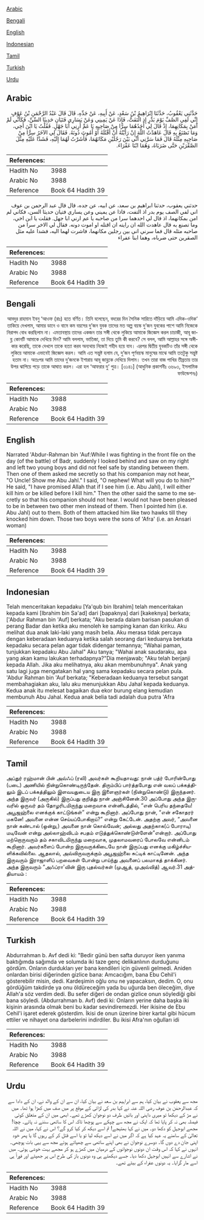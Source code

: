 [Arabic](#arabic)

[Bengali](#bengali)

[English](#english)

[Indonesian](#indonesian)

[Tamil](#tamil)

[Turkish](#turkish)

[Urdu](#urdu)

## Arabic


<div dir="rtl" lang="ar" style={{fontSize:'larger',backgroundColor:'#f8f9fa',padding:20}}>
حَدَّثَنِي يَعْقُوبُ، حَدَّثَنَا إِبْرَاهِيمُ بْنُ سَعْدٍ، عَنْ أَبِيهِ، عَنْ جَدِّهِ، قَالَ قَالَ عَبْدُ الرَّحْمَنِ بْنُ عَوْفٍ إِنِّي لَفِي الصَّفِّ يَوْمَ بَدْرٍ إِذِ الْتَفَتُّ، فَإِذَا عَنْ يَمِينِي وَعَنْ يَسَارِي فَتَيَانِ حَدِيثَا السِّنِّ، فَكَأَنِّي لَمْ آمَنْ بِمَكَانِهِمَا، إِذْ قَالَ لِي أَحَدُهُمَا سِرًّا مِنْ صَاحِبِهِ يَا عَمِّ أَرِنِي أَبَا جَهْلٍ‏.‏ فَقُلْتُ يَا ابْنَ أَخِي، وَمَا تَصْنَعُ بِهِ قَالَ عَاهَدْتُ اللَّهَ إِنْ رَأَيْتُهُ أَنْ أَقْتُلَهُ أَوْ أَمُوتَ دُونَهُ‏.‏ فَقَالَ لِي الآخَرُ سِرًّا مِنْ صَاحِبِهِ مِثْلَهُ قَالَ فَمَا سَرَّنِي أَنِّي بَيْنَ رَجُلَيْنِ مَكَانَهُمَا، فَأَشَرْتُ لَهُمَا إِلَيْهِ، فَشَدَّا عَلَيْهِ مِثْلَ الصَّقْرَيْنِ حَتَّى ضَرَبَاهُ، وَهُمَا ابْنَا عَفْرَاءَ‏.‏
</div>
<div style={{backgroundColor:'#f8f9fa',padding:20, marginBottom: 10}}><table> <thead> <tr> <th>References:</th> <th></th> </tr> </thead> <tbody><tr><td>Hadith No</td><td>3988</td></tr><tr><td>Arabic No</td><td>3988</td></tr><tr><td>Reference</td><td>Book 64 Hadith 39</td></tr></tbody></table></div>


<div dir="rtl" lang="ar" style={{fontSize:'larger',backgroundColor:'#f8f9fa',padding:20}}>
حدثني يعقوب، حدثنا ابراهيم بن سعد، عن ابيه، عن جده، قال قال عبد الرحمن بن عوف اني لفي الصف يوم بدر اذ التفت، فاذا عن يميني وعن يساري فتيان حديثا السن، فكاني لم امن بمكانهما، اذ قال لي احدهما سرا من صاحبه يا عم ارني ابا جهل. فقلت يا ابن اخي، وما تصنع به قال عاهدت الله ان رايته ان اقتله او اموت دونه. فقال لي الاخر سرا من صاحبه مثله قال فما سرني اني بين رجلين مكانهما، فاشرت لهما اليه، فشدا عليه مثل الصقرين حتى ضرباه، وهما ابنا عفراء
</div>
<div style={{backgroundColor:'#f8f9fa',padding:20, marginBottom: 10}}><table> <thead> <tr> <th>References:</th> <th></th> </tr> </thead> <tbody><tr><td>Hadith No</td><td>3988</td></tr><tr><td>Arabic No</td><td>3988</td></tr><tr><td>Reference</td><td>Book 64 Hadith 39</td></tr></tbody></table></div>

## Bengali


<div dir="rtl" lang="bn" style={{fontSize:'larger',backgroundColor:'#f8f9fa',padding:20}}>
‘আবদুর রাহমান ইবনু ‘আওফ (রাঃ) হতে বর্ণিত। তিনি বলেছেন, বদরের দিন সৈনিক সারিতে দাঁড়িয়ে আমি এদিক-ওদিক তাকিয়ে দেখলাম, আমার ডানে ও বামে কম বয়সের দু’জন যুবক তাদের মত অল্প বয়স্ক দু’জন যুবকের পাশে আমি নিজেকে নিরাপদ বোধ করছিলাম না। এমতাবস্থায় তাদের একজন তার সঙ্গী থেকে লুকিয়ে আমাকে জিজ্ঞেস করল চাচাজী, আবূ জাহ্ল কোনটি আমাকে দেখিয়ে দিন? আমি বললাম, ভাতিজা, তা দিয়ে তুমি কী করবে? সে বলল, আমি আল্লাহর সঙ্গে অঙ্গীকার করেছি, তাকে দেখলে তাকে হত্যা করব অন্যথায় নিজেই শহীদ হয়ে যাব। এরপর দ্বিতীয় যুবকটিও তাঁর সঙ্গী থেকে লুকিয়ে আমাকে এভাবেই জিজ্ঞেস করল। আমি এত সন্তুষ্ট হলাম যে, দু’জন পূর্ণবয়স্ক মানুষের মাঝে আমি ততটুকু সন্তুষ্ট হতাম না। অতঃপর আমি তাদের দু’জনকে ইশারায় আবূ জাহ্লকে দেখিয়ে দিলাম। তখন তারা বাজ পাখির তীব্রতায় তার উপর ঝাপিয়ে পড়ে তাকে আঘাত করল। এরা হল ‘আফরার দু‘ পুত্র। [৩১৪১] (আধুনিক প্রকাশনীঃ ৩৬৯৩, ইসলামিক ফাউন্ডেশনঃ)
</div>
<div style={{backgroundColor:'#f8f9fa',padding:20, marginBottom: 10}}><table> <thead> <tr> <th>References:</th> <th></th> </tr> </thead> <tbody><tr><td>Hadith No</td><td>3988</td></tr><tr><td>Arabic No</td><td>3988</td></tr><tr><td>Reference</td><td>Book 64 Hadith 39</td></tr></tbody></table></div>

## English


<div dir="ltr" lang="en" style={{fontSize:'larger',backgroundColor:'#f8f9fa',padding:20}}>
Narrated 'Abdur-Rahman bin 'Auf:While I was fighting in the front file on the day (of the battle) of Badr, suddenly I looked behind and saw on my right and left two young boys and did not feel safe by standing between them. Then one of them asked me secretly so that his companion may not hear, "O Uncle! Show me Abu Jahl." I said, "O nephew! What will you do to him?" He said, "I have promised Allah that if I see him (i.e. Abu Jahl), I will either kill him or be killed before I kill him." Then the other said the same to me secretly so that his companion should not hear. I would not have been pleased to be in between two other men instead of them. Then I pointed him (i.e. Abu Jahl) out to them. Both of them attacked him like two hawks till they knocked him down. Those two boys were the sons of 'Afra' (i.e. an Ansari woman)
</div>
<div style={{backgroundColor:'#f8f9fa',padding:20, marginBottom: 10}}><table> <thead> <tr> <th>References:</th> <th></th> </tr> </thead> <tbody><tr><td>Hadith No</td><td>3988</td></tr><tr><td>Arabic No</td><td>3988</td></tr><tr><td>Reference</td><td>Book 64 Hadith 39</td></tr></tbody></table></div>

## Indonesian


<div dir="ltr" lang="id" style={{fontSize:'larger',backgroundColor:'#f8f9fa',padding:20}}>
Telah menceritakan kepadaku [Ya'qub bin Ibrahim] telah menceritakan kepada kami [Ibrahim bin Sa'ad] dari [bapaknya] dari [kakeknya] berkata; ['Abdur Rahman bin 'Auf] berkata; "Aku berada dalam barisan pasukan di perang Badar dan ketika aku menoleh ke samping kanan dan kiriku. Aku melihat dua anak laki-laki yang masih belia. Aku merasa tidak percaya dengan keberadaan keduanya ketika salah seorang dari keduanya berkata kepadaku secara pelan agar tidak didengar temannya; "Wahai paman, tunjukkan kepadaku Abu Jahal" Aku tanya; "Wahai anak saudaraku, apa yang akan kamu lakukan terhadapnya?"Dia menjawab; "Aku telah berjanji kepada Allah. Jika aku melihatnya, aku akan membunuhnya". Anak yang satu lagi juga mengatakan hal yang sama kepadaku secara pelan pula. 'Abdur Rahman bin 'Auf berkata; "Keberadaan keduanya tersebut sangat membahagiakan aku, lalu aku menunjukkan Abu Jahal kepada keduanya. Kedua anak itu melesat bagaikan dua ekor burung elang kemudian membunuh Abu Jahal. Kedua anak belia tadi adalah dua putra 'Afra
</div>
<div style={{backgroundColor:'#f8f9fa',padding:20, marginBottom: 10}}><table> <thead> <tr> <th>References:</th> <th></th> </tr> </thead> <tbody><tr><td>Hadith No</td><td>3988</td></tr><tr><td>Arabic No</td><td>3988</td></tr><tr><td>Reference</td><td>Book 64 Hadith 39</td></tr></tbody></table></div>

## Tamil


<div dir="ltr" lang="ta" style={{fontSize:'larger',backgroundColor:'#f8f9fa',padding:20}}>
அப்துர் ரஹ்மான் பின் அவ்ஃப் (ரலி) அவர்கள் கூறியதாவது: நான் பத்ர் போரின்போது (படை) அணியில் நின்றுகொண்டிருந்தேன். திரும்பிப் பார்த்தபோது என் வலப் பக்கத்திலும் இடப் பக்கத்திலும் இளவயதுடைய இரு இளைஞர்கள் (நின்றுகொண்டு) இருந்தனர். அந்த இருவர் (அருகில்) இருப்பது குறித்து நான் அஞ்சினேன்.30 அப்போது அந்த இருவரில் ஒருவர் தம் தோழரிடமிருந்து மறைவாக என்னிடத்தில், “என் பெரிய தந்தையே! அபூஜஹ்லை எனக்குக் காட்டுங்கள்” என்று கூறினார். அப்போது நான், “என் சகோதரர் மகனே! அவனை என்ன செய்யப்போகிறாய்?” என்று கேட்டேன். அதற்கு அவர், “அவனை நான் கண்டால் (ஒன்று,) அவனை நான் கொல்வேன்; அல்லது அதற்காக(ப் போராடி) மடிவேன் என்று அல்லாஹ்விடம் சபதம் எடுத்துக்கொண்டுள்ளேன்”என்றார். அப்போது மற்றொருவரும் தம் சகாவிடமிருந்து மறைவாக, முதலாமவரைப் போலவே என்னிடம் கூறினார். அவர்களைப் போன்ற இருவருக்கிடையே நான் இருப்பது எனக்கு மகிழ்ச்சியளிக்கவில்லை. ஆதலால், அவ்விருவருக்கும் அபூஜஹ்லை சுட்டிக் காட்டினேன். அந்த இருவரும் இராஜாளிப் பறவைகள் போன்று பாய்ந்து அவனைப் பலமாகத் தாக்கினர். அந்த இருவரும் “அஃப்ரா'வின் இரு புதல்வர்கள் (முஆத், முஅவ்வித்) ஆவர்.31 அத்தியாயம் :
</div>
<div style={{backgroundColor:'#f8f9fa',padding:20, marginBottom: 10}}><table> <thead> <tr> <th>References:</th> <th></th> </tr> </thead> <tbody><tr><td>Hadith No</td><td>3988</td></tr><tr><td>Arabic No</td><td>3988</td></tr><tr><td>Reference</td><td>Book 64 Hadith 39</td></tr></tbody></table></div>

## Turkish


<div dir="ltr" lang="tr" style={{fontSize:'larger',backgroundColor:'#f8f9fa',padding:20}}>
Abdurrahman b. Avf dedi ki: "Bedir günü ben safta duruyor iken yanıma baktığımda sağımda ve solumda iki taze genç delikanlının durduğunu gördüm. Onların durdukları yer bana kendileri için güvenli gelmedi. Aniden onlardan birisi diğerinden gizlice bana: Amcacığım, bana Ebu Cehil'i gösterebilir misin, dedi. Kardeşimin oğlu onu ne yapacaksın, dedim. O, onu gördüğüm takdirde ya onu öldüreceğim yada bu uğurda ben öleceğim, diye Allah'a söz verdim dedi. Bu sefer diğeri de ondan gizlice onun söylediği gibi bana söyledi. (Abdurrahman b. Avf) dedi ki: Onların yerine daha başka iki kişinin arasında olmak beni bu kadar sevindiremezdi. Her ikisine de Ebu Cehil'i işaret ederek gösterdim. İkisi de onun üzerine birer kartal gibi hücum ettiler ve nihayet ona darbelerini indirdiler. Bu ikisi Afra'nın oğulları idi
</div>
<div style={{backgroundColor:'#f8f9fa',padding:20, marginBottom: 10}}><table> <thead> <tr> <th>References:</th> <th></th> </tr> </thead> <tbody><tr><td>Hadith No</td><td>3988</td></tr><tr><td>Arabic No</td><td>3988</td></tr><tr><td>Reference</td><td>Book 64 Hadith 39</td></tr></tbody></table></div>

## Urdu


<div dir="rtl" lang="ur" style={{fontSize:'larger',backgroundColor:'#f8f9fa',padding:20}}>
مجھ سے یعقوب نے بیان کیا، ہم سے ابراہیم بن سعد نے بیان کیا، ان سے ان کے والد نے، ان کے دادا سے کہ عبدالرحمٰن بن عوف رضی اللہ عنہ نے کہا بدر کی لڑائی کے موقع پر میں صف میں کھڑا ہوا تھا۔ میں نے مڑ کے دیکھا تو میری داہنی اور بائیں طرف دو نوجوان کھڑے تھے۔ ابھی میں ان کے متعلق کوئی فیصلہ بھی نہ کر پایا تھا کہ ایک نے مجھ سے چپکے سے پوچھا تاکہ اس کا ساتھی سننے نہ پائے۔ چچا! مجھے ابوجہل کو دکھا دو۔ میں نے کہا بھتیجے! تم اسے دیکھ کر کیا کرو گے؟ اس نے کہا، میں نے اللہ تعالیٰ کے سامنے یہ عہد کیا ہے کہ اگر میں نے اسے دیکھ لیا تو یا اسے قتل کر کے رہوں گا یا پھر خود اپنی جان دے دوں گا۔ دوسرے نوجوان نے بھی اپنے ساتھی سے چھپاتے ہوئے مجھ سے یہی بات پوچھی۔ انہوں نے کہا کہ اس وقت ان دونوں نوجوانوں کے درمیان میں کھڑے ہو کر مجھے بہت خوشی ہوئی۔ میں نے اشارے سے انہیں ابوجہل دکھا دیا۔ جسے دیکھتے ہی وہ دونوں باز کی طرح اس پر جھپٹے اور فوراً ہی اسے مار گرایا۔ یہ دونوں عفراء کے بیٹے تھے۔
</div>
<div style={{backgroundColor:'#f8f9fa',padding:20, marginBottom: 10}}><table> <thead> <tr> <th>References:</th> <th></th> </tr> </thead> <tbody><tr><td>Hadith No</td><td>3988</td></tr><tr><td>Arabic No</td><td>3988</td></tr><tr><td>Reference</td><td>Book 64 Hadith 39</td></tr></tbody></table></div>